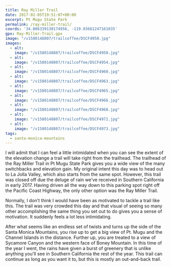 ```yaml
---
title: Ray Miller Trail
date: 2017-02-05T19:51:07+00:00
excerpt: Pt Mugu State Park
permalink: /ray-miller-trail/
coords: '34.086339130174956, -119.03661247161035'
gpx: Ray-Miller-Trail.gpx
image: "/v1580148807/trailcoffee/DSCF4950.jpg"
images:
  - alt: 
    image: "/v1580148807/trailcoffee/DSCF4950.jpg"
  - alt: 
    image: "/v1580148807/trailcoffee/DSCF4954.jpg"
  - alt: 
    image: "/v1580148807/trailcoffee/DSCF4960.jpg"
  - alt: 
    image: "/v1580148807/trailcoffee/DSCF4963.jpg"
  - alt: 
    image: "/v1580148807/trailcoffee/DSCF4965.jpg"
  - alt: 
    image: "/v1580148807/trailcoffee/DSCF4966.jpg"
  - alt: 
    image: "/v1580148807/trailcoffee/DSCF4968.jpg"
  - alt: 
    image: "/v1580148807/trailcoffee/DSCF4972.jpg"
  - alt: 
    image: "/v1580148807/trailcoffee/DSCF4973.jpg"
tags:
  - santa-monica-mountains
---
```

I will admit that I can feel a little intimidated when you can see the extent of the elevation change a trail will take right from the trailhead. The trailhead of the Ray Miller Trail in Pt Mugu State Park gives you a wide view of the many switchbacks and elevation gain. My original intent this day was to head out to La Jolla Valley, which also starts from the same spot. However, this trail was closed off due the deluge of rain we’ve received in Southern California in early 2017. Having driven all the way down to this parking spot right off the Pacific Coast Highway, the only other option was the Ray Miller Trail.

Normally, I don’t think I would have been as motivated to tackle a trail like this. The trail was very crowded this day and that visual of seeing so many other accomplishing the same thing you set out to do gives you a sense of motivation. It suddenly feels a lot less intimidating.

After what seems like an endless set of twists and turns up the side of the Santa Monica Mountains, you rise up to get a big view of Pt. Mugu and the Channel Islands in the distance. Further up, you are treated to a view of Sycamore Canyon and the western face of Boney Mountain. In this time of the year I went, the rains have given a burst of greenery that is unlike anything you’ll see in Southern California the rest of the year. This trail can continue as long as you want it to, but this is mostly an out-and-back trail.



